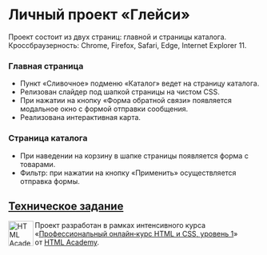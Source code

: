 # Личный проект «Глейси»


Проект состоит из двух страниц: главной и страницы каталога.  
Кроссбраузерность: Chrome, Firefox, Safari, Edge, Internet Explorer 11.

### Главная страница

- Пункт «Сливочное» подменю «Каталог» ведет на страницу каталога.
- Релизован слайдер под шапкой страницы на чистом CSS.
- При нажатии на кнопку «Форма обратной связи» появляется модальное окно с формой отправки сообщения.
- Реализована интерактивная карта.

### Страница каталога

- При наведении на корзину в шапке страницы появляется форма с товарами.
- Фильтр: при нажатии на кнопку «Применить» осуществляется отправка формы.


[Техническое задание](https://up.htmlacademy.ru/htmlcss/24/project/gllacy)
---
<a href="https://htmlacademy.ru"><img align="left" width="50" height="50" alt="HTML Academy" src="https://up.htmlacademy.ru/static/img/intensive/htmlcss/logo-for-github.svg"></a>

Проект разработан в рамках интенсивного курса «[Профессиональный онлайн‑курс HTML и CSS, уровень 1](https://htmlacademy.ru/intensive/htmlcss)» от [HTML Academy](https://htmlacademy.ru).
